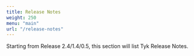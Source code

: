 ```yaml
---
title: Release Notes
weight: 250
menu: "main"
url: "/release-notes"
---
```


Starting from Release 2.4/1.4/0.5, this section will list Tyk Release Notes.

